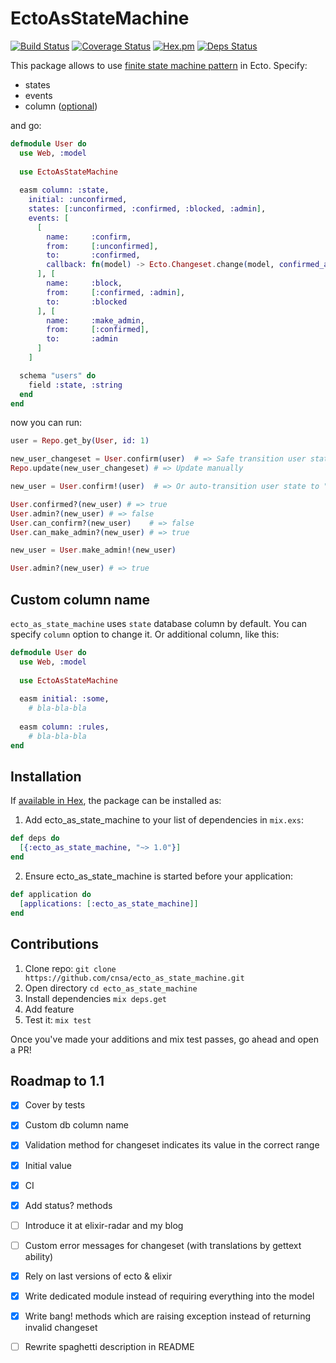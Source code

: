 # EctoAsStateMachine

[![Build Status](https://travis-ci.org/cnsa/ecto_as_state_machine.svg?branch=master)](https://travis-ci.org/cnsa/ecto_as_state_machine)
[![Coverage Status](https://coveralls.io/repos/github/cnsa/ecto_as_state_machine/badge.svg?branch=master)](https://coveralls.io/github/cnsa/ecto_as_state_machine?branch=master)
[![Hex.pm](https://img.shields.io/hexpm/v/ecto_as_state_machine.svg?maxAge=2592000)](https://hex.pm/packages/ecto_as_state_machine)
[![Deps Status](https://beta.hexfaktor.org/badge/prod/github/cnsa/ecto_as_state_machine.svg)](https://beta.hexfaktor.org/github/cnsa/ecto_as_state_machine)


This package allows to use [finite state machine pattern](https://en.wikipedia.org/wiki/Finite-state_machine) in Ecto. Specify:

* states
* events
* column ([optional](#custom-column-name))

and go:

``` elixir
defmodule User do
  use Web, :model
  
  use EctoAsStateMachine
  
  easm column: :state,
    initial: :unconfirmed, 
    states: [:unconfirmed, :confirmed, :blocked, :admin],
    events: [
      [
        name:     :confirm,
        from:     [:unconfirmed],
        to:       :confirmed,
        callback: fn(model) -> Ecto.Changeset.change(model, confirmed_at: DateTime.utc_now |> DateTime.to_naive) end # yeah you can bring your own code to these functions.
      ], [
        name:     :block,
        from:     [:confirmed, :admin],
        to:       :blocked
      ], [
        name:     :make_admin,
        from:     [:confirmed],
        to:       :admin
      ]
    ]

  schema "users" do
    field :state, :string
  end
end
```

now you can run:

``` elixir
user = Repo.get_by(User, id: 1)

new_user_changeset = User.confirm(user)  # => Safe transition user state to "confirmed". We can make him admin!
Repo.update(new_user_changeset) # => Update manually

new_user = User.confirm!(user)  # => Or auto-transition user state to "confirmed". We can make him admin!

User.confirmed?(new_user) # => true
User.admin?(new_user) # => false
User.can_confirm?(new_user)    # => false
User.can_make_admin?(new_user) # => true

new_user = User.make_admin!(new_user)

User.admin?(new_user) # => true
```

## Custom column name

`ecto_as_state_machine` uses `state` database column by default. You can specify
`column` option to change it. Or additional column, like this:

``` elixir
defmodule User do
  use Web, :model
  
  use EctoAsStateMachine
  
  easm initial: :some,
    # bla-bla-bla
    
  easm column: :rules,
    # bla-bla-bla
end
```

## Installation

If [available in Hex](https://hex.pm/docs/publish), the package can be installed as:

  1. Add ecto_as_state_machine to your list of dependencies in `mix.exs`:
  
```elixir
def deps do
  [{:ecto_as_state_machine, "~> 1.0"}]
end

```

  2. Ensure ecto_as_state_machine is started before your application:

```elixir
def application do
  [applications: [:ecto_as_state_machine]]
end

```   

## Contributions

1. Clone repo: `git clone https://github.com/cnsa/ecto_as_state_machine.git`
1. Open directory `cd ecto_as_state_machine`
1. Install dependencies `mix deps.get`
1. Add feature
1. Test it: `mix test`

Once you've made your additions and mix test passes, go ahead and open a PR!

## Roadmap to 1.1

- [x] Cover by tests
- [x] Custom db column name
- [x] Validation method for changeset indicates its value in the correct range
- [x] Initial value
- [x] CI
- [x] Add status? methods
- [ ] Introduce it at elixir-radar and my blog
- [ ] Custom error messages for changeset (with translations by gettext ability)
- [x] Rely on last versions of ecto & elixir
- [x] Write dedicated module instead of requiring everything into the model
- [x] Write bang! methods which are raising exception instead of returning invalid changeset
- [ ] Rewrite spaghetti description in README

